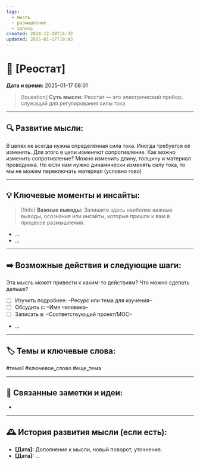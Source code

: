 ```yaml
---
tags:
  - мысль
  - размышление
  - запись
created: 2024-12-18T14:32
updated: 2025-01-17T19:43
---
```


# 💭  [Реостат]

**Дата и время:** 2025-01-17 08:01

> [!question] **Суть мысли:**
> Реостат — это электрический прибор, служащий для регулирования силы тока

---

## 🔍 Развитие мысли:

В цепях не всегда нужна определённая сила тока. Иногда требуется её изменять. Для этого в цепи изменяют сопротивление.
Как можно изменить сопротивление? Можно изменить длину, толщину и материал проводника. Но если нам нужно динамически изменять силу тока, то мы не можем переключать материал (условно гово)

---

## 💡 Ключевые моменты и инсайты:

> [!info] **Важные выводы:**
> Запишите здесь наиболее важные выводы, осознания или инсайты, которые пришли к вам в процессе размышления.

- ...
- ...

---

## ➡️ Возможные действия и следующие шаги:

Эта мысль может привести к каким-то действиям? Что можно сделать дальше?

- [ ] Изучить подробнее: –Ресурс или тема для изучения–
- [ ] Обсудить с: –Имя человека–
- [ ] Записать в: –Соответствующий проект/MOC–
- ...

---

## 🏷️ Темы и ключевые слова:

#тема1 #ключевое_слово #еще_тема

---

## 🔄 Связанные заметки и идеи:

- 

---

## 🕰️ История развития мысли (если есть):

* **[Дата]:**  Дополнение к мысли, новый поворот, уточнение.
* **[Дата]:**  ...